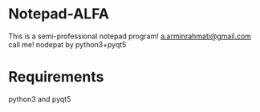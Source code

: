 # Notepad-ALFA
This is a semi-professional notepad program!
 a.arminrahmati@gmail.com
call me!
nodepat by python3+pyqt5
# Requirements
python3 and pyqt5
